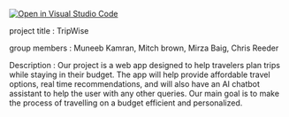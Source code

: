 [![Open in Visual Studio Code](https://classroom.github.com/assets/open-in-vscode-2e0aaae1b6195c2367325f4f02e2d04e9abb55f0b24a779b69b11b9e10269abc.svg)](https://classroom.github.com/online_ide?assignment_repo_id=17713434&assignment_repo_type=AssignmentRepo)


project title : TripWise

group members : Muneeb Kamran, Mitch brown, Mirza Baig, Chris Reeder 

Description : Our project is a web app designed to help travelers plan trips while staying in their budget. The app will help provide affordable travel options, real time recommendations, and will also have an AI chatbot assistant to help the user with any other queries. Our main goal is to make the process of travelling on a budget efficient and personalized. 